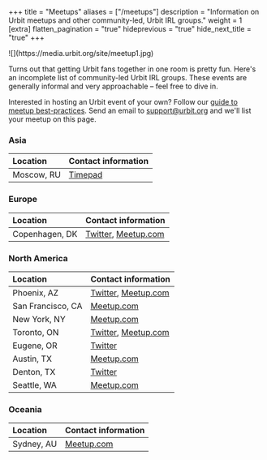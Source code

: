 +++
title = "Meetups"
aliases = ["/meetups"]
description = "Information on Urbit meetups and other community-led, Urbit IRL groups."
weight = 1
[extra]
flatten_pagination = "true"
hideprevious = "true"
hide_next_title = "true"
+++

<picture>
<source src="https://media.urbit.org/site/meetup1.jpg">
![](https://media.urbit.org/site/meetup1.jpg)
</picture>

Turns out that getting Urbit fans together in one room is pretty fun. Here's an incomplete list of community-led Urbit IRL groups. These events are generally informal and very approachable – feel free to dive in.

Interested in hosting an Urbit event of your own? Follow our [guide to meetup best-practices](/community/hosting-a-meetup). Send an email to [support@urbit.org](mailto:support@urbit.org) and we'll list your meetup on this page.

### Asia

| Location   | Contact information                               |
| :--------- | :------------------------------------------------ |
| Moscow, RU | [Timepad](https://urbitmoscow.timepad.ru/events/) |

### Europe

| Location       | Contact information                                                                             |
| :------------- | :---------------------------------------------------------------------------------------------- |
| Copenhagen, DK | [Twitter](https://twitter.com/UrbitCPH), [Meetup.com](https://www.meetup.com/Urbit-Copenhagen/) |

### North America

| Location          | Contact information                                                                              |
| :---------------- | :----------------------------------------------------------------------------------------------- |
| Phoenix, AZ       | [Twitter](https://twitter.com/UrbitPHX), [Meetup.com](https://www.meetup.com/urbit-phx/)         |
| San Francisco, CA | [Meetup.com](https://www.meetup.com/urbit-sf/)                                                   |
| New York, NY      | [Meetup.com](https://www.meetup.com/Urbit-New-York/)                                             |
| Toronto, ON       | [Twitter](https://twitter.com/UrbitToronto), [Meetup.com](https://www.meetup.com/Urbit-Toronto/) |
| Eugene, OR        | [Twitter](https://twitter.com/EugeneUrbit)                                                       |
| Austin, TX        | [Meetup.com](https://www.meetup.com/Urbit-Austin/)                                               |
| Denton, TX        | [Twitter](https://twitter.com/UrbitDFW)                                                          |
| Seattle, WA       | [Meetup.com](https://www.meetup.com/urbit-seattle/)                                              |

### Oceania

| Location   | Contact information                               |
| :--------- | :------------------------------------------------ |
| Sydney, AU | [Meetup.com](https://www.meetup.com/Urbit-Sydney) |
